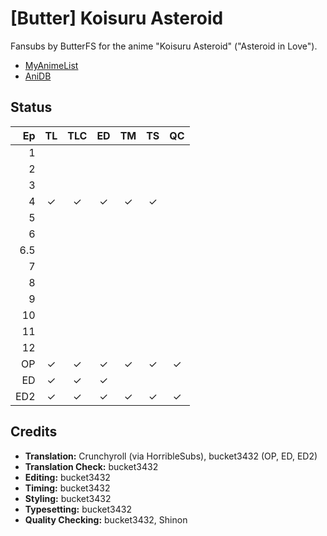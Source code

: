 # \[Butter] Koisuru Asteroid

Fansubs by ButterFS for the anime "Koisuru Asteroid" ("Asteroid in Love").

* [MyAnimeList](https://myanimelist.net/anime/39388/Koisuru_Asteroid)
* [AniDB](http://anidb.info/perl-bin/animedb.pl?show=anime&aid=14707)

## Status

|  Ep | TL | TLC | ED | TM | TS | QC |
|----:|:--:|:---:|:--:|:--:|:--:|:--:|
|   1 |    |     |    |    |    |    |
|   2 |    |     |    |    |    |    |
|   3 |    |     |    |    |    |    |
|   4 |  ✓ |   ✓ |  ✓ |  ✓ |  ✓ |    |
|   5 |    |     |    |    |    |    |
|   6 |    |     |    |    |    |    |
| 6.5 |    |     |    |    |    |    |
|   7 |    |     |    |    |    |    |
|   8 |    |     |    |    |    |    |
|   9 |    |     |    |    |    |    |
|  10 |    |     |    |    |    |    |
|  11 |    |     |    |    |    |    |
|  12 |    |     |    |    |    |    |
|  OP |  ✓ |   ✓ |  ✓ |  ✓ |  ✓ |  ✓ |
|  ED |  ✓ |   ✓ |  ✓ |    |    |    |
| ED2 |  ✓ |   ✓ |  ✓ |  ✓ |  ✓ |  ✓ |

## Credits

* **Translation:** Crunchyroll (via HorribleSubs), bucket3432 (OP, ED, ED2)
* **Translation Check:** bucket3432
* **Editing:** bucket3432
* **Timing:** bucket3432
* **Styling:** bucket3432
* **Typesetting:** bucket3432
* **Quality Checking:** bucket3432, Shinon
